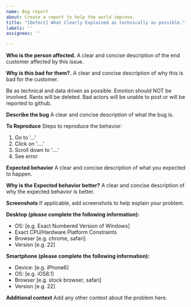 ```yaml
---
name: Bug report
about: Create a report to help the world improve.
title: "[Defect] What Clearly Explained as technically as possible."
labels: ''
assignees: ''

---
```


**Who is the person affected.**
A clear and concise description of the end customer affected by this issue.

**Why is this bad for them?.**
A clear and concise description of why this is bad for the customer.

Be as technical and data driven as possible. Emotion should NOT be involved. Rants will be deleted. Bad actors will be unable to post or will be reported to github.

**Describe the bug**
A clear and concise description of what the bug is.

**To Reproduce**
Steps to reproduce the behavior:
1. Go to '...'
2. Click on '....'
3. Scroll down to '....'
4. See error

**Expected behavior**
A clear and concise description of what you expected to happen.

**Why is the Expected behavior better?**
A clear and concise description of why the expected behavior is better.

**Screenshots**
If applicable, add screenshots to help explain your problem.

**Desktop (please complete the following information):**
 - OS: [e.g. Exact Numbered Version of Windows]
- Exact CPU/Hardware Platform Constraints
- Browser [e.g. chrome, safari]
- Version [e.g. 22]

**Smartphone (please complete the following information):**
 - Device: [e.g. iPhone6]
 - OS: [e.g. iOS8.1]
 - Browser [e.g. stock browser, safari]
 - Version [e.g. 22]

**Additional context**
Add any other context about the problem here.
